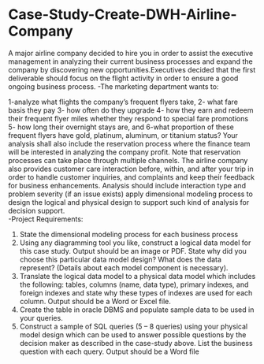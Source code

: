 # Case-Study-Create-DWH-Airline-Company

A major airline company decided to hire you in order to assist the executive management in analyzing their current business processes and expand the company by discovering new opportunities.Executives decided that the first deliverable should focus on the flight activity in order to ensure a good ongoing business process. 
-The marketing department wants to:           

1-analyze what flights the company’s frequent flyers take,
2-  what fare basis they pay
3- how often do they upgrade
4-  how they earn and redeem their frequent flyer miles whether they respond to special fare promotions
5- how long their overnight stays are, and
6-what proportion of these frequent flyers have gold, platinum, aluminum, or titanium status?
Your analysis shall also include the reservation process where the finance team will be interested in analyzing the company profit. Note that reservation processes can take place through multiple channels. The airline company also provides customer care interaction before, within, and after your trip in order to handle customer inquiries, and complaints and keep their feedback for business enhancements. Analysis should include interaction type and problem severity (if an issue exists)   apply dimensional modeling process to design the logical and physical design to support such kind of analysis for decision support.  
-Project Requirements: 

1. State the dimensional modeling process for each business process
2. Using any diagramming tool you like, construct a logical data model for this case study. Output should be an image or PDF. State why did you choose this particular data model design? What does the data represent? (Details about each model component is necessary).
3. Translate the logical data model to a physical data model which includes the following: tables, columns (name, data type), primary indexes, and foreign indexes and state why these types of indexes are used for each column. Output should be a Word or Excel file.
4. Create the table in oracle DBMS and populate sample data to be used in your queries.
5. Construct a sample of SQL queries (5 – 8 queries) using your physical model design which can be used to answer possible questions by the decision maker as described in the case-study above. List the business question with each query. Output should be a Word file 

